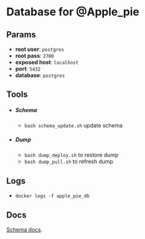 # Database for @Apple_pie

## Params

   * **root user**: `postgres`
   * **root pass**: `2700`
   * **exposed host**: `localhost`
   * **port**: `5432`
   * **database**: `postgres`

## Tools

 * ##### Schema

   * `bash schema_update.sh` update schema

 * ##### Dump

    * `bash dump_deploy.sh` to restore dump
    * `bash dump_pull.sh` to refresh dump

## Logs

 * `docker logs -f apple_pie_db`

## Docs

[Schema docs](./SCHEMA_DOC.md).
